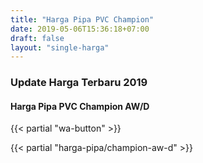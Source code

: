 ```yaml
---
title: "Harga Pipa PVC Champion"
date: 2019-05-06T15:36:18+07:00
draft: false
layout: "single-harga"
---
```


### Update Harga Terbaru 2019

#### Harga Pipa PVC Champion AW/D

{{< partial "wa-button" >}}

{{< partial "harga-pipa/champion-aw-d" >}}